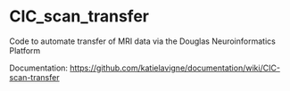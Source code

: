 # CIC_scan_transfer
 Code to automate transfer of MRI data via the Douglas Neuroinformatics Platform
 
 Documentation: https://github.com/katielavigne/documentation/wiki/CIC-scan-transfer
